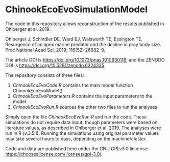 # ChinookEcoEvoSimulationModel
The code in this repository allows reconstruction of the results published in Ohlberger et al. 2019.

Ohlberger J, Schindler DE, Ward EJ, Walsworth TE, Essington TE. Resurgence of an apex marine predator and the decline in prey body size. Proc National Acad Sci. 2019; 116(52):26682–9. 

The article DOI is https://doi.org/10.1073/pnas.1910930116, and the  ZENODO DOI is https://doi.org/10.5281/zenodo.6324335.

The repository consists of three files: 
1. _ChinookEcoEvoCode.R_ contains the main model function ChinookEcoEvoModel()
2. _ChinookEcoEvoParameters.R_ contains the input parameters to the model
3. _ChinookEcoEvoRun.R_ sources the other two files to run the analyses

Simply open the file _ChinookEcoEvoRun.R_ and run the code. These simulations do not require data input, though parameters were based on literature values, as described in Ohlberger et al. 2019. The analyses were run in R (v.3.5.1). Running the simulations using original parameter values may take several hours to days, depending on the machine/cluster.

Code and data are published here under the GNU GPLv3.0 lincense: https://choosealicense.com/licenses/gpl-3.0/.

